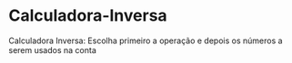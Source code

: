 # Calculadora-Inversa
Calculadora Inversa: Escolha primeiro a operação e depois os números a serem usados na conta
